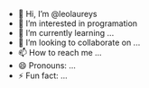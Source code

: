 - 👋 Hi, I’m @leolaureys
- 👀 I’m interested in programation
- 🌱 I’m currently learning ...
- 💞️ I’m looking to collaborate on ...
- 📫 How to reach me ...
- 😄 Pronouns: ...
- ⚡ Fun fact: ...

<!---
leolaureys/leolaureys is a ✨ special ✨ repository because its `README.md` (this file) appears on your GitHub profile.
You can click the Preview link to take a look at your changes.
--->
